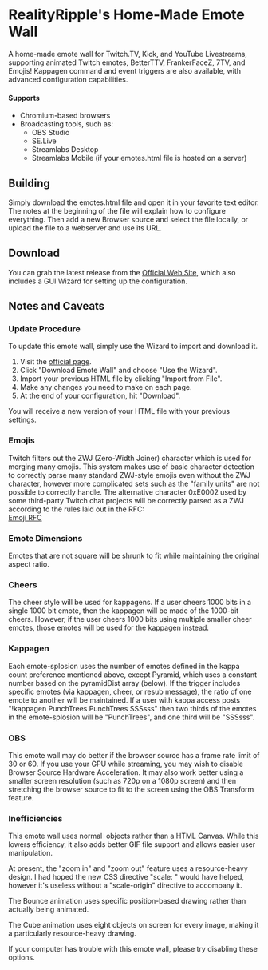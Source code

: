 # RealityRipple's Home-Made Emote Wall
A home-made emote wall for Twitch.TV, Kick, and YouTube Livestreams, supporting animated Twitch emotes, BetterTTV, FrankerFaceZ, 7TV, and Emojis! Kappagen command and event triggers are also available, with advanced configuration capabilities.

#### Supports
 * Chromium-based browsers
 * Broadcasting tools, such as:
   * OBS Studio
   * SE.Live
   * Streamlabs Desktop
   * Streamlabs Mobile (if your emotes.html file is hosted on a server)

## Building
Simply download the emotes.html file and open it in your favorite text editor. The notes at the beginning of the file will explain how to configure everything. Then add a new Browser source and select the file locally, or upload the file to a webserver and use its URL.

## Download
You can grab the latest release from the [Official Web Site](//realityripple.com/Tools/Twitch/EmoteWall/), which also includes a GUI Wizard for setting up the configuration.

## Notes and Caveats

### Update Procedure

To update this emote wall, simply use the Wizard to import and download it.
 1) Visit the [official page](//realityripple.com/Tools/Twitch/EmoteWall/).
 2) Click "Download Emote Wall" and choose "Use the Wizard".
 3) Import your previous HTML file by clicking "Import from File".
 4) Make any changes you need to make on each page.
 5) At the end of your configuration, hit "Download".

You will receive a new version of your HTML file with your previous settings.

### Emojis
Twitch filters out the ZWJ (Zero-Width Joiner) character which is used for merging many emojis. This system makes use of basic character detection to correctly parse many standard ZWJ-style emojis even without the ZWJ character, however more complicated sets such as the "family units" are not possible to correctly handle. The alternative character 0xE0002 used by some third-party Twitch chat projects will be correctly parsed as a ZWJ according to the rules laid out in the RFC:  
[Emoji RFC](//gist.github.com/Mm2PL/982c76964fe53f80fcf6b6963bba049f)

### Emote Dimensions
Emotes that are not square will be shrunk to fit while maintaining the original aspect ratio.

### Cheers
The cheer style will be used for kappagens. If a user cheers 1000 bits in a single 1000 bit emote, then the kappagen will be made of the 1000-bit cheers. However, if the user cheers 1000 bits using multiple smaller cheer emotes, those emotes will be used for the kappagen instead.

### Kappagen
Each emote-splosion uses the number of emotes defined in the kappa count preference mentioned above, except Pyramid, which uses a constant number based on the pyramidDist array (below). If the trigger includes specific emotes (via kappagen, cheer, or resub message), the ratio of one emote to another will be maintained. If a user with kappa access posts "!kappagen PunchTrees PunchTrees SSSsss" then two thirds of the emotes in the emote-splosion will be "PunchTrees", and one third will be "SSSsss".

### OBS
This emote wall may do better if the browser source has a frame rate limit of 30 or 60. If you use your GPU while streaming, you may wish to disable Browser Source Hardware Acceleration. It may also work better using a smaller screen resolution (such as 720p on a 1080p screen) and then stretching the browser source to fit to the screen using the OBS Transform feature.

### Inefficiencies

This emote wall uses normal <img> objects rather than a HTML Canvas. While this lowers efficiency, it also adds better GIF file support and allows easier user manipulation.

At present, the "zoom in" and "zoom out" feature uses a resource-heavy design. I had hoped the new CSS directive "scale: " would have helped, however it's useless without a "scale-origin" directive to accompany it.

The Bounce animation uses specific position-based drawing rather than actually being animated.

The Cube animation uses eight objects on screen for every image, making it a particularly resource-heavy drawing.

If your computer has trouble with this emote wall, please try disabling these options.
